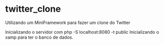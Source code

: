 # twitter_clone
Utilizando um MiniFramework para fazer um clone do Twitter

Inicializando o servidor com php -S localhost:8080 -t public
Inicializando o xamp para ter o banco de dados.
